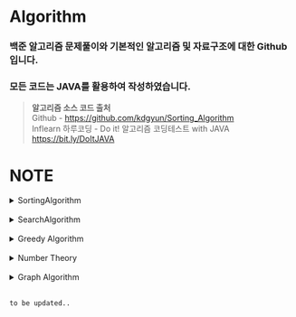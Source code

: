 # Algorithm
### 백준 알고리즘 문제풀이와 기본적인 알고리즘 및 자료구조에 대한 Github입니다.<br>
### 모든 코드는 JAVA를 활용하여 작성하였습니다.
> <b>알고리즘 소스 코드 출처</b> <br>
Github - https://github.com/kdgyun/Sorting_Algorithm<br>
Inflearn 하루코딩 - Do it! 알고리즘 코딩테스트 with JAVA https://bit.ly/DoItJAVA

# NOTE

<details>
 <summary>SortingAlgorithm</summary>
</br>

## QuickSort
* 기준값(pivot)을 선정해 해당 값보다 작은 데이터와 큰 데이터로 분류하는 것을 반복해 정렬하는 알고리즘
* 평균 시간 복잡도 : O(nlog n)
* 최악의 경우 시간 복잡도 : O(n^2)

</br>

### 퀵 정렬 과정
1. 데이터를 분할하는 pivot을 설정한다.
2. pivot을 기준으로 다음 ⅰ ~ ⅴ 과정을 거쳐 데이터를 2개의 집합으로 분리한다.
   
> - 1. start가 가리키는 데이터가 pivot이 가리키는 데이터보다 작으면 start를 오른쪽으로 1칸 이동한다.<br>
> - 2. end가 가리키는 데이터가 pivot이 가리키는 데이터보다 크면 end를 왼쪽으로 1칸 이동한다.<br>
> - 3. start가 가리키는 데이터가 pivot이 가리키는 데이터보다 크고, end가 가리키는 데이터가 pivot이 가리키는 데이터보다 작으면 start, end가 가리키는 데이터를 swap하  고 start는 오른쪽, end는 왼쪽으로 1칸씩 이동한다.<br>
> - 4. start와 end가 만날 때까지 a ~ c를 반복한다.<br>
> - 5. start와 end가 만나면 만난 지점에서 가리키는 데이터와 pivot이 가리키는 데이터를 비교하여 pivot이 가리키는 데이터가 크면 만난 지점의 오른쪽에, 작으면 만난 지점의 왼쪽에 pivot이 가리키는 데이터를 삽입한다.<br>

3. 분리 집합에서 각각 다시 pivot을 선정한다.
4. 분리 집합이 1개 이하가 될 때까지 과정 1 ~ 3을 반복한다.
   
<br>

## MergeSort(⭐⭐⭐)
* 분할 정복(Divide and Conquer) 방식을 사용해 데이터를 분할하고 분할한 집합을 정렬하며 합치는 알고리즘
* 정렬해야 할 리스트가 주어지면 해당 리스트를 분할을 반복하여 최대한 작게 쪼개진 시점에 부분 리스트에서 인접한 원소들끼리 비교하여 정렬하는 방식
* 데이터를 '비교'하면서 찾기 때문에 '비교 정렬'이며 정렬의 대상이 되는 데이터 외에 추가적인 공간을 필요로 하기 때문에 '제자리 정렬(in-place sort)'이 아니다.
* 최대한 작게 문제를 쪼개어 앞의 부분 리스트부터 차례대로 합쳐나가기 때문에 안정 정렬(Stable Sort) 알고리즘이기도 하다.
* 평균 시간 복잡도 : O(nlog n)

</br>

### 병합 정렬 과정
1. 주어진 리스트를 절반으로 분할하여 부분 리스트로 나눈다. (Divide : 분할)

2. 해당 부분 리스트의 길이가 1이 아니라면 1번 과정을 되풀이한다.

3. 인접한 부분 리스트끼리 정렬하여 합친다. (Conqure : 정복)

<img src="https://github.com/iams0m/Algorithm/assets/105639531/c2152e13-68e4-4174-a047-50d11f484e16.gif"/>

<br>

## RadixSort
* 정렬하려는 숫자들을 자릿수 별로 비교하면서 정렬하는 방식
* 대량의 데이터를 효율적으로 정렬할 수 있는 알고리즘
* 추가적인 메모리를 필요로 하며, 정렬할 수 있는 데이터 타입이 제한적 ➡ 소수점이 붙거나, 숫자가 아닐 경우 사용할 수 없음
* 시간 복잡도 : O(kn) ➡ k : 데이터의 자릿수

</br>

### 기수 정렬 과정
1. 정렬할 숫자들을 가장 작은 자릿수부터 가장 큰 자릿수까지 반복하여 정렬한다.

2. 각 자릿수를 기준으로 숫자를 그룹화 한다.

3. 가장 작은 자릿수부터 그룹화한 숫자들을 순서대로 다시 합친다.

4. 가장 큰 자릿수까지 반복하여 정렬이 완료될 때까지 1-3 과정을 반복한다.

</details>

<br>

<details>
 <summary>SearchAlgorithm</summary>
</br>
 
## DFS (Depth-First Search, 깊이 우선 탐색)(⭐⭐⭐)
* 그래프 완전 탐색 기법 중 하나 ➡ 그래프의 모든 노트를 탐색하는 기법
* 그래프의 시작 노드에서 출발하여 탐색할 한 쪽 분기를 정해 최대 깊이까지 탐색을 마친 후, 다른 쪽 분기로 이동하여 다시 탐색을 수행하는 알고리즘
* 미로를 탐색할 때 한 방향으로 갈 수 있을 때까지 계속 가다가 더 이상 갈 수 없게 되면 다시 가장 가까운 갈림길로 돌아와서 이곳으로부터 다른 방향으로 다시 탐색을 진행하는 방법과 유사
* 깊이 우선 탐색은 실제 구현 시 재귀 함수를 이용하므로 스택 오버플로(stack overflow) 유의하기 ➡ 무한 루프에 빠질 위험이 있음
* 깊이 우선 탐색을 응용하여 풀 수 있는 문제 : 단절점 찾기, 단절선 찾기, 사이클 찾기, 위상 정렬 등
* 스택에 노드를 삽입할 때 방문 배열을 체크하고, 스택에서 노드를 뺄 때 탐색 순서에 기록하며 인접 노드를 방문 배열과 대조하여 살펴봄
* 시간 복잡도 : O(V + E) ➡ 노드 수 : V, 에지 수 : E

</br>

### 깊이 우선 탐색 과정
1. DFS를 시작할 노드를 정한 후 사용할 자료구조 초기화하기

2. 스택에서 노드를 꺼낸 후 꺼낸 노드의 인접 노드를 다시 스택에 삽입하기

3. 스택 자료구조에 값이 없을 때까지 1-2를 반복하기
    - 이미 다녀간 노드는 방문 배열을 바탕으로 재삽입하지 않는 것이 핵심

<br>

## BFS (Breadth-First Search, 너비 우선 탐색)(⭐⭐⭐)
* 그래프 완전 탐색 기법 중 하나 ➡ 그래프의 모든 노트를 탐색하는 기법
* 그래프의 시작 노드에서 출발하여 시작 노드를 기준으로 가까운 노드를 먼저 방문하면서 탐색하는 알고리즘 ➡ 꼼꼼하게 좌우를 살피며 다니자 ! 
* 한 단계씩 깊이를 더해가며 해당 깊이에 있는 모든 정점을 방문해 나가다가 더 이상 방문할 곳이 없을 때 탐색 종료
* 너비 우선 탐색을 응용하여 풀 수 있는 문제 : 두 노드 사이의 최단 경로 혹은 임의의 경로를 구하는 경우
* 큐에 노드를 삽입할 때 방문 배열을 체크하고, 큐에서 노드를 뺄 때 탐색 순서에 기록하며 인접 노드를 방문 배열과 대조하여 살펴봄
* 시간 복잡도 : O(V + E) ➡ 노드 수 : V, 에지 수 : E

</br>

### 너비 우선 탐색 과정
1. BFS를 시작할 노드를 정한 후 사용할 자료구조 초기화하기
    - DFS와 마찬가지로 방문했던 노드는 다시 방문하지 않으므로 방문한 노드를 체크하기 위한 배열 필요
    - 그래프를 인접 리스트로 표현하는 것 역시 DFS와 동일
    - 차이점이 있다면 탐색을 위해 스택이 아닌 <b>큐</b>를 사용
2. 큐에서 노드를 꺼낸 후 꺼낸 노드의 인접 노드를 다시 큐에 삽입하기

3. 큐 자료구조에 값이 없을 때까지 1-2를 반복하기
    - 이미 다녀간 노드는 방문 배열을 바탕으로 재삽입하지 않는 것이 핵심
  
<br>

## 이진 탐색(Binary Search)
* <b>데이터가 정렬돼 있는 상태에서</b> 원하는 값을 찾아내는 알고리즘
* 대상 데이터의 중앙값과 찾고자 하는 값을 비교해 데이터의 크기를 절반씩 줄이면서 대상을 찾음 ➡ 중앙값 비교를 통한 대상 축소 방식
* 시간 복잡도 : O(logN)

</br>

### 이진 탐색 과정
[오름차순]
1. 현재 데이터셋의 중앙값(median) 선택

2. 중앙값 > 타깃 데이터(target data) ⇒ 중앙값 기준으로 왼쪽 데이터셋 선택

3. 중앙값 < 타깃 데이터(target data) ⇒ 중앙값 기준으로 오른쪽 데이터셋 선택

4. 과정 1 ~ 3을 반복하다가 중앙값 == 타깃 데이터 일 때 탐색 종료

[내림차순]
1. 현재 데이터셋의 중앙값(median) 선택

2. 중앙값 > 타깃 데이터(target data) ⇒ 중앙값 기준으로 오른쪽 데이터셋 선택

3. 중앙값 < 타깃 데이터(target data) ⇒ 중앙값 기준으로 왼쪽 데이터셋 선택

4. 과정 1 ~ 3을 반복하다가 중앙값 == 타깃 데이터 일 때 탐색 종료

</details>

<br>

<details>
 <summary>Greedy Algorithm</summary>
</br>

## 그리디 알고리즘(Greedy Algorithm)
* 현재 상태에서 보는 선택지 중 최선의 선택지가 전체 선택지 중 최선의 선택지라고 가정하는 알고리즘
* 현재 조건에서 선택을 했다면, 더 이상 다른 선택 가능 경우 검증 X ➡ 최적의 해 보장 X

</br>

### 그리디 알고리즘 수행 과정

그리디 알고리즘은 다음과 같은 3단계를 반복하면서 문제를 해결합니다.

1. 해 선택 : 현재 상태에서 가장 최선이라고 생각되는 해를 선택한다.

2. 적절성 검사 : 현재 선택한 해가 전체 문제의 제약 조건에 벗어나지 않는지 검사한다.

3. 해 검사 : 현재까지 선택한 해 집합이 전체 문제를 해결할 수 있는지 검사한다. 전체 문제를 해결하지 못한다면, 1로 돌아가 같은 과정을 반복한다.
  
<br>

</details>

</br>

<details>
 <summary>Number Theory</summary>
</br>

## 소수 구하기
* 소수 : 1과 자기 자신 외에 약수가 존재하지 않는 수
* 소수 구하기 핵심 이론 : <b>에라토스테네스의 체</b>

</br>

### 에라토스테네스의 체란?
* 소수(Prime Number)를 판별하는 알고리즘
* 대량의 소수를 한꺼번에 판별하고자 할 때 사용
* 시간 복잡도 : O(Nlog(logN))
<br>

### 에라토스테네스의 체 수행 과정

에라토스테네스의 체는 다음과 같은 3단계를 반복하면서 소수를 구할 수 있습니다.

1. 구하고자 하는 소수의 범위만큼 1차원 배열을 생성한다.

2. 2부터 시작하고 현재 숫자가 지워지지 않을 때는 현재 선택된 숫자의 배수에 해당하는 수를 배열에서 끝까지 탐색하면서 제거한다. 이때, 처음으로 선택된 숫자는 지우지 않는다.

3. 배열의 끝까지 과정 2를 반복한 후, 배열에 남아 있는 모든 수를 출력한다.

<br>

## 오일러 피(Euler's Totient)
* 1부터 N까지 범위에서 N과 서로소인 자연수의 개수
> 서로소 관계: 두 수 a, b의 공약수가 1뿐인 두 정수를 의미

</br>

### 오일러 피 함수의 원리

오일러 피 함수의 원리는 에라토스테네스 체와 비슷합니다.

1. 구하고자 하는 오일러 피의 범위만큼 배열을 자기 자신의 인덱스 값으로 초기화한다.

2. 2부터 시작해 현재 배열의 값과 인덱스가 같으면(= 소수일 때,  N = ϕ(N)), 현재 선택된 숫자(K)의 배수에 해당하는 수를 배열의 끝까지 탐색하며 <b>ϕ[i] = ϕ[i] - ϕ[i]/K</b> 연산을 수행한다.(i는 K의 배수)

3. 배열의 끝까지 과정 2를 반복한 후, 오일러 피 함수를 완성한다.

<br>

## 유클리드 호제법(Euclidean Algorithm)
* 두 수의 <b>최대공약수(GCD : Greatest Common Divisor)</b>를 찾기 위한 알고리즘
  
💡 <b>재귀 형태로 구현</b>
  - b가 0이라면 a가 최대공약수가 되며, 그렇지 않으면 b와 a % b의 최대공약수를 구합니다.
  - 이를 재귀적으로 반복하여 최대공약수를 구할 수 있습니다.

💡 <b>반복문 방식으로 구현</b>
  - 먼저 b가 0이 될 때까지 a를 b로 나눈 나머지를 b에 대입하고, a와 b의 값을 교환합니다.
  - 이를 반복하여 최대공약수를 구할 수 있습니다.

</br>

### 유클리드 호제법의 핵심 이론

MOD 연산을 이해하면 다음과 같은 3단계로 유클리드 호제법을 구현할 수 있습니다.

> MOD 연산 : 두 값을 나눈 나머지를 구하는 연산

1. 큰 수를 작은 수로 나누는 MOD 연산을 수행한다.

2. 앞 단계에서의 작은 수와 MOD 연산 결괏값(나머지)으로 MOD 연산을 수행한다.

3. 2단계를 반복하다가 나머지가 0이 되는 순간의 작은 수를 최대공약수로 선택한다.

</details>

<br>

<details>
 <summary>Graph Algorithm</summary>
</br>

## 그래프의 표현(⭐⭐⭐)
그래프 : 노드와 에지로 구성된 집합
 - 노드 : 데이터를 표현하는 단위, 정점
 - 에지 : 노드 간 연결선

<br>

그래프를 구현하는 3가지 방법이 있다.

### 에지 리스트
- 에지를 중심으로 그래프 표현
- 배열에 출발 노드, 도착 노드를 저장하여 에지를 표현 또는 출발 노드, 도착 노드, 가중치를 저장하여 가중치가 있는 에지를 표현
<br>
<b>[특징]</b>
<br>

- 구현이 쉽다.
- 특정 노드와 관련되어 있는 에지를 탐색하기는 쉽지 않다.
- 에지 리스트는 벨만 포드나 크루스칼 알고리즘에 사용되며, 노드 중심 알고리즘에서 잘 사용되지 않는다.

#### 에지 리스트로 가중치가 없는 그래프 표현하기
- 가중치가 없는 그래프는 출발 노드와 도착 노드만 표현 -> 배열의 열 2개 충분
- 노드는 여러 자료형 사용 가능

#### 에지 리스트로 가중치가 있는 그래프 표현하기
- 가중치가 있는 그래프는 열을 3개로 늘려 3번째 열에 가중치 저장

<br>

### 인접 행렬
- 2차원 배열을 자료구조로 이용하여 그래프 표현
- 에지리스트와 다르게 노드 중심으로 그래프 표현
<br>
<b>[특징]</b>
<br>

- 구현이 쉽다.
- 두 노드를 연결하는 에지의 여부와 가중치값을 배열에 직접 접근하면 바로 확인할 수 있다.
- <b>But,</b> 노드와 관련되어 있는 에지를 탐색하려면 N번 접근해야하므로 노드 개수에 비해 에지가 적을 때는 공간 효율성이 떨어진다.
- 노드 개수가 많은 경우, 아예 2차원 배열 선언 자체를 할 수 없는 결함도 있다.
- 따라서 인접 행렬은 노드 개수에 따라 사용 여부를 적절히 판단하는 능력이 필요하다.
- ex) 노드 > 30000 ➡️ 자바 힙 스페이스 에러 발생!

#### 인접 행렬로 가중치가 없는 그래프 표현하기
1에서 2를 향하는 에지 : 1행 2열에 1 저장(가중치가 없기 때문에 1 저장)
- ‘1에서 2로 향하는 에지가 있다’는 표시를 <b>노드 중심</b>으로 하는 인접 행렬

#### 인접 행렬로 가중치가 있는 그래프 표현하기
2에서 5로 향하는 에지의 가중치를 2행 5열에 기록

<br>

### 인접 리스트(⭐⭐⭐)
- ArrayList로 그래프 표현
- 노드 개수만큼 ArrayList 선언
- 자료형은 경우에 맞게 사용
<br>
<b>[특징]</b>
<br>

- 노드와 연결되어 있는 에지를 탐색하는 시간이 매우 뛰어남(시작 노드를 배열 형태로 선언해주었기 때문)
- 노드 개수가 커도 <b>공간 효율이 좋아</b> 메모리 초과 에러가 발생하지 않음
- 여러 장점으로 실제 그래프 알고리즘에서 에지 중심보다 노드 중심으로 도는 알고리즘이 많다!

#### 인접 리스트로 가중치가 없는 그래프 표현하기
N번 노드와 연결되어 있는 노드를 배열의 위치 N에 연결된 노드 개수만큼 배열을 연결하는 방식으로 표현

#### 인접 리스트로 가중치가 있는 그래프 표현하기(⭐⭐⭐)
- 가중치가 있는 경우, 자료형을 클래스로 사용 
- (도착 노드, 가중치)를 갖는 Node 클래스를 선언하여 ArrayList에 사용 ➡️ ArrayList<Node>[N]
- ex) A[시작 노드의 index].add(new Node(도착 노드, 가중치))

<br>

## 유니온 파인드 (Union-Find)
유니온 파인드(union-find) : 일반적으로 여러 노드가 있을 때 특정 2개의 노드를 연결해 1개의 집합으로 묶는 **union 연산**과 두 노드가 같은 집합에 속해 있는지를 확인하는 **find 연산**으로 구성되어 있는 알고리즘

<br>

### 유니온 파인드의 핵심 이론

유니온 파인드는 union, find 연산을 완벽히 이해하는 것이 핵심이다.

#### union, find 연산
- union 연산
    - 각 노드가 속한 집합을 1개로 합치는 연산
    - 노드 a, b가 a ∈ A, b ∈ B 일 때 union(a, b)는 A ∪ B
- find 연산
    - 특정 노드 a에 관해 a가 속한 집합의 대표 노드를 반환하는 연산
    - 노드 a가 a ∈ A 일 때 find(a)는 A 집합의 대표 노드를 반환
 
 <br>

 ### 유니온 파인드의 원리 이해하기

 1. 유니온 파인드를 표현하는 일반적인 방법은 1차원 배열을 이용하는 것 ! 처음에는 노드가 연결되어 있지 않으므로 각 노드가 대표 노드 ! ⇒ 자신의 인덱스 값으로 초기화
 2. 2개의 노드를 선택해 각각의 **대표 노드를 찾아 연결**하는 union 연산 수행
 3. find 연산은 자신이 속한 집합의 대표 노드를 찾는 연산 ➡️ 그래프를 정돈하고 경로 압축 효과가 나타나 시간 복잡도를 향상 시키는 아주 중요한 부분!
⭐**경로 압축** : 실제 그래프에서 여러 노드를 거쳐야 하는 경로에서 그래프를 변형해 더 많은 경로로 갈 수 있도록 함으로써 시간 복잡도를 효과적으로 줄이는 방법

#### find 연산의 작동 원리
1. 대상 노드 배열에 index 값과 value 값이 동일한지 확인한다.
2. 동일하지 않으면, value 값이 가리키는 index 위치로 이동한다. ➡️ 동일하면, 대표 노드
3. 이동 위치의 index 값과 value 값이 같을 때까지(대표 노드를 찾을 때까지) 과정 1 ~ 2를 반복한다.(재귀 함수)
4. 대표 노드에 도달하면, ⭐재귀 함수를 빠져나오면서 거치는 모든 노드 값을 루트 노드 값(대표 노드의 value)으로 변경한다.

<br>

## 위상 정렬 (Topological sort)
위상 정렬 (Topological sort) : 사이클이 없는 방향 그래프에서 노드 순서를 찾는 알고리즘
 - 두 노드 A, B 사이에 A ➡️ B 관계 성립
 - A ➡️ B, B ➡️ A 처럼 그래프들 사이에 사이클 존재 X

<br>
<b>[특징]</b>
<br>

- 진입 차수 배열을 이용한 정렬
- 항상 유일한 값으로 정렬 X
- 사이클이 존재하면, 노드 간의 순서를 명확하게 정의할 수 없으므로 위상 정렬 적용 불가

<br>

### 위상 정렬의 핵심 이론

위상 정렬 이론에 앞서 진입 차수를 이해해야 합니다.
- 진입 차수 : 자기 자신을 가리키는 에지의 개수

#### 큐를 이용한 위상 정렬 알고리즘의 동작 과정

1. 그래프의 각 노드들의 진입 차수 테이블을 생성하고, 진입 차수를 계산한다.
2. 진입 차수가 0인 노드를 큐에 넣는다. (이때 어떤 노드 먼저 시작하든 관계 X)
3. 큐에서 노드를 하나 꺼낸 후, 꺼낸 노드와 간선으로 연결된 노드들의 진입 차수를 1씩 뺀다. (진입 차수 테이블 갱신)
4. 진입 차수 테이블을 갱신한 후, 진입 차수의 값이 0인 노드가 있다면 큐에 넣는다. (없으면 아무것도 하지 않음)
5. 과정 3 ~ 4를 큐에 더 이상 아무것도 없을 때까지 반복한다.

</details>

<br>

`to be updated..`
